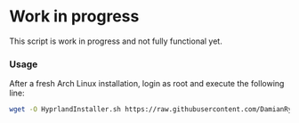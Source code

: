 # Work in progress
This script is work in progress and not fully functional yet.

### Usage
After a fresh Arch Linux installation, login as root and execute the following line:
```sh
wget -O HyprlandInstaller.sh https://raw.githubusercontent.com/DamianRyse/HyprlandInstaller/refs/heads/main/HyprlandInstaller.sh && chmod +x HyprlandInstaller.sh && ./HyprlandInstaller.sh
```
